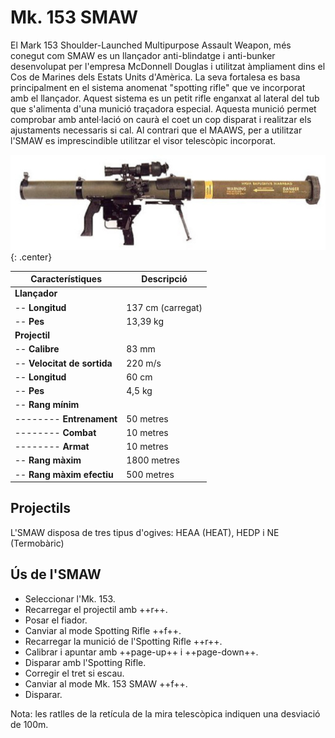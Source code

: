 # Mk. 153 SMAW

El Mark 153 Shoulder-Launched Multipurpose Assault Weapon, més conegut com SMAW es un llançador anti-blindatge i anti-bunker desenvolupat per l'empresa McDonnell Douglas i utilitzat àmpliament dins el Cos de Marines dels Estats Units d'Amèrica. La seva fortalesa es basa principalment en el sistema anomenat "spotting rifle" que ve incorporat amb el llançador. Aquest sistema es un petit rifle enganxat al lateral del tub que s'alimenta d'una munició traçadora especial. Aquesta munició permet comprobar amb antel·lació on caurà el coet un cop disparat i realitzar els ajustaments necessaris si cal. Al contrari que el MAAWS, per a utilitzar l'SMAW es imprescindible utilitzar el visor telescòpic incorporat.

![image](../_imatges/smaw.jpg){: .center}

| **Característiques**        | **Descripció**     |
|-----------------------------|--------------------|
| **Llançador**               |                    |
| -- **Longitud**             | 137 cm (carregat)  |
| -- **Pes**                  | 13,39 kg           |
| **Projectil**               |                    |
| -- **Calibre**              | 83 mm              |
| -- **Velocitat de sortida** | 220 m/s            |
| -- **Longitud**             | 60 cm              |
| -- **Pes**                  | 4,5 kg             |
| -- **Rang mínim**           |                    |
| -------- **Entrenament**    | 50 metres          |
| -------- **Combat**         | 10 metres          |
| -------- **Armat**          | 10 metres          |
| -- **Rang màxim**           | 1800 metres        |
| -- **Rang màxim efectiu**   | 500 metres         |

## Projectils

L'SMAW disposa de tres tipus d'ogives: HEAA (HEAT), HEDP i NE (Termobàric)

## Ús de l'SMAW

* Seleccionar l'Mk. 153.
* Recarregar el projectil amb ++r++.
* Posar el fiador.
* Canviar al mode Spotting Rifle ++f++.
* Recarregar la munició de l'Spotting Rifle ++r++.
* Calibrar i apuntar amb ++page-up++ i ++page-down++.
* Disparar amb l'Spotting Rifle.
* Corregir el tret si escau.
* Canviar al mode Mk. 153 SMAW ++f++.
* Disparar.

Nota: les ratlles de la retícula de la mira telescòpica indiquen una desviació de 100m.
